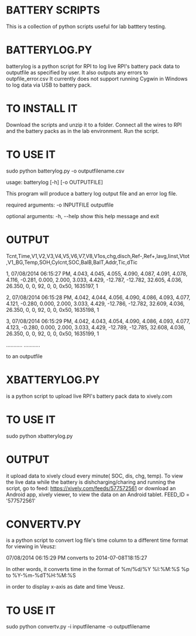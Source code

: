 BATTERY SCRIPTS
==============
This is a collection of python scripts useful for lab batttery testing. 

BATTERYLOG.PY
==============
batterylog is a python script for RPI  to log live RPI's battery pack data to outputfile as specified by user.
It also outputs any errors to outpfile_error.csv
It currently does not support running Cygwin in Windows to log data via USB to battery pack.

TO INSTALL IT
==============
 Download the scripts and unzip it to a folder. 
 Connect all the wires to RPI and the battery packs as in the lab environment. 
 Run the script.

TO USE IT
==============

sudo python batterylog.py -o outputfilename.csv

usage: batterylog [-h] [-o OUTPUTFILE]

This program will produce a battery log output file and an error log file.

required arguments:
  -o INPUTFILE   outputfile

optional arguments:
  -h, --help     show this help message and exit


OUTPUT
==============
Tcnt,Time,V1,V2,V3,V4,V5,V6,V7,V8,V1os,chg,disch,Ref-,Ref+,Iavg,Iinst,Vtot,V1_BG,Temp,SOH,Cylcnt,SOC,BalB,BalT,Addr,Tic,dTic 

1, 07/08/2014 06:15:27 PM, 4.043, 4.045, 4.055, 4.090, 4.087, 4.091, 4.078, 4.116, -0.281, 0.000, 2.000, 3.033, 4.429, -12.787, -12.782, 32.605, 4.036, 26.350, 0, 0, 92, 0, 0, 0x50, 1635197, 1

2, 07/08/2014 06:15:28 PM, 4.042, 4.044, 4.056, 4.090, 4.086, 4.093, 4.077, 4.121, -0.280, 0.000, 2.000, 3.033, 4.429, -12.786, -12.782, 32.609, 4.036, 26.350, 0, 0, 92, 0, 0, 0x50, 1635198, 1

3, 07/08/2014 06:15:29 PM, 4.042, 4.043, 4.054, 4.090, 4.086, 4.093, 4.077, 4.123, -0.280, 0.000, 2.000, 3.033, 4.429, -12.789, -12.785, 32.608, 4.036, 26.350, 0, 0, 92, 0, 0, 0x50, 1635199, 1

...........
...........

to an outputfile

XBATTERYLOG.PY
==============
is a python script to upload live RPI's battery pack data to xively.com


TO USE IT
==============
sudo python xbatterylog.py 


OUTPUT
==============
it upload data to xively cloud every minute( SOC, dis, chg, temp). To view the live data while the battery is dishcharging/charing and running the script, go to feed: https://xively.com/feeds/577572561
or download an Android app, xively viewer, to view the data on an Android tablet.
FEED_ID = '577572561'

CONVERTV.PY
==============
is a python script to convert log file's time column  to a different time format for viewing in Veusz:

07/08/2014 06:15:29 PM converts to 2014-07-08T18:15:27


In other words, it converts time in the format of %m/%d/%Y %I:%M:%S %p  to %Y-%m-%dT%H:%M:%S

in order to display x-axis as date and time Veusz.


TO USE IT
==============
sudo python convertv.py -i inputfilename -o outputfilename

